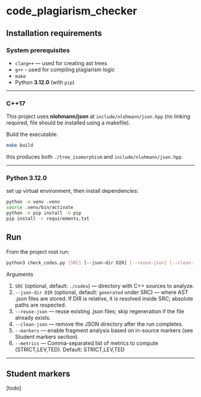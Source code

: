 # code_plagiarism_checker

## Installation requirements

### System prerequisites
- `clang++` — used for creating ast trees
- `g++` - used for compiling plagiarism logic
- `make`
- Python **3.12.0** (with `pip`)

---

### C++17

This project uses **nlohmann/json** at `include/nlohmann/json.hpp` (no linking required, file should be installed using a makefile).

Build the executable:

```bash
make build
```
this produces both `./tree_isomorphism` and `include/nlohmann/json.hpp`.

---

### Python 3.12.0
set up virtual environment, then install dependencies:
```bash
python -m venv .venv
source .venv/bin/activate
python -m pip install -U pip
pip install -r requirements.txt
```

## Run
From the project root run:
```bash
python3 check_codes.py [SRC] [--json-dir DIR] [--reuse-json] [--clean-json] [--markers] [--metrics]
```
Arguments
1. `SRC` (optional, default: `./codes`) — directory with C++ sources to analyze.
2. `--json-dir DIR` (optional, default: `generated` under SRC) — where AST .json files are stored. If DIR is relative, it is resolved inside SRC; absolute paths are respected.
3. `--reuse-json` — reuse existing .json files; skip regeneration if the file already exists.
4. `--clean-json` — remove the JSON directory after the run completes.
5. `--markers` — enable fragment analysis based on in-source markers (see Student markers section).
6. `--metrics` — Comma-separated list of metrics to compute (STRICT,LEV,TED). Default: STRICT,LEV,TED
---
## Student markers
[todo]
